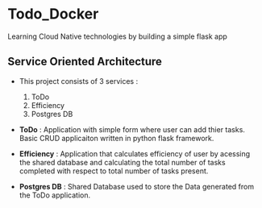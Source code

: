 # Todo_Docker
Learning Cloud Native technologies by building a simple flask app

## Service Oriented Architecture
- This project consists of 3 services : 
  1. ToDo 
  2. Efficiency
  3. Postgres DB
  
- **ToDo** : Application with simple form where user can add thier tasks. Basic CRUD applicaiton written in python flask framework.
- **Efficiency** : Application that calculates efficiency of user by acessing the shared database and calculating the total number of tasks completed with respect to total number of tasks present.
- **Postgres DB** : Shared Database used to store the Data generated from the ToDo application.
